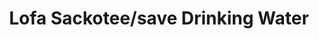 ---
title: "Lofa Sackotee/save Drinking Water"
url: /zorzor/lofa-sackotee-save-drinking-water/
shop: kiosk
---